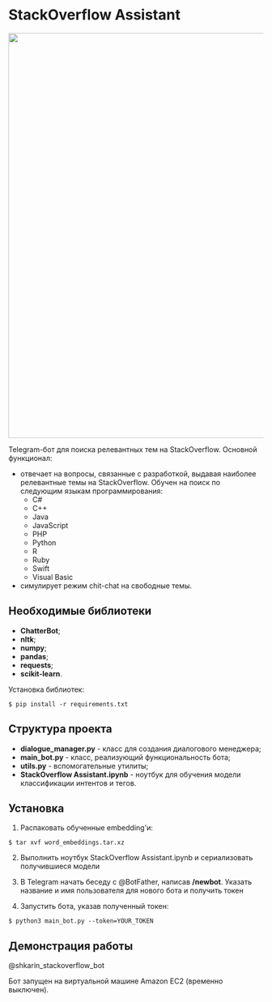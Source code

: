 # StackOverflow Assistant

<p align="center"> 
<img src="https://jessehouwing.net/content/images/size/w2000/2018/07/stackoverflow-1.png" width="800">
</p>

Telegram-бот для поиска релевантных тем на StackOverflow. Основной функционал:

* отвечает на вопросы, связанные с разработкой, выдавая наиболее релевантные темы на StackOverflow. Обучен на поиск по следующим языкам программирования:
	* C#
	* C++
	* Java
	* JavaScript
	* PHP
	* Python
	* R
	* Ruby
	* Swift
	* Visual Basic
* симулирует режим chit-chat на свободные темы.

## Необходимые библиотеки

* **ChatterBot**;
* **nltk**;
* **numpy**;
* **pandas**;
* **requests**;
* **scikit-learn**.

Установка библиотек:

`$ pip install -r requirements.txt`

## Структура проекта

* **dialogue_manager.py** - класс для создания диалогового менеджера;
* **main_bot.py** - класс, реализующий функциональность бота;
* **utils.py** - вспомогательные утилиты;
* **StackOverflow Assistant.ipynb** - ноутбук для обучения модели классификации интентов и тегов.

## Установка

1. Распаковать обученные embedding'и:

`$ tar xvf word_embeddings.tar.xz`

2. Выполнить ноутбук StackOverflow Assistant.ipynb и сериализовать получившиеся модели

3. В Telegram начать беседу с @BotFather, написав **/newbot**. Указать название и имя пользователя для нового бота и получить токен

4. Запустить бота, указав полученный токен:

`$ python3 main_bot.py --token=YOUR_TOKEN`


## Демонстрация работы

@shkarin_stackoverflow_bot

Бот запущен на виртуальной машине Amazon EC2 (временно выключен).
